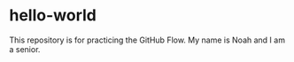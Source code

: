 # hello-world
This repository is for practicing the GitHub Flow.
My name is Noah and I am a senior.
